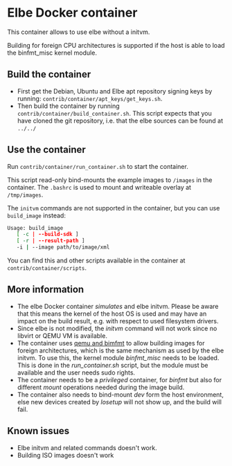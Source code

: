 # Elbe Docker container

This container allows to use elbe without a initvm.

Building for foreign CPU architectures is supported if the host is able to load the binfmt_misc kernel module.

## Build the container

- First get the Debian, Ubuntu and Elbe apt repository signing keys by running: `contrib/container/apt_keys/get_keys.sh`.
- Then build the container by running `contrib/container/build_container.sh`.
  This script expects that you have cloned the git repository, i.e. that the elbe sources can be found at `../../`

## Use the container

Run `contrib/container/run_container.sh` to start the container.

This script read-only bind-mounts the example images to `/images` in the container.
The `.bashrc` is used to mount and writeable overlay at `/tmp/images`.

The `initvm` commands are not supported in the container, but you can use `build_image` instead:
```bash
Usage: build_image
   [ -c | --build-sdk ]
   [ -r | --result-path ]
   -i | --image path/to/image/xml
```

You can find this and other scripts available in the container at `contrib/container/scripts`.

## More information

- The elbe Docker container _simulates_ and elbe initvm. Please be aware that this means the kernel of the host OS is used and may have an impact on the build result, e.g. with respect to used filesystem drivers.
- Since elbe is not modified, the _initvm_ command will not work since no libvirt or QEMU VM is available.
- The container uses [qemu and bimfmt](https://wiki.debian.org/QemuUserEmulation) to allow building images for foreign architectures, which is the same mechanism as used by the elbe initvm. To use this, the kernel module *binfmt_misc* needs to be loaded. This is done in the *run_container.sh* script, but the module must be available and the user needs sudo rights.
- The container needs to be a _privileged_ container, for _binfmt_ but also for different _mount_ operations needed during the image build.
- The container also needs to bind-mount _dev_ form the host environment, else new devices created by _losetup_ will not show up, and the build will fail.

## Known issues

- Elbe initvm and related commands doesn't work.
- Building ISO images doesn't work
